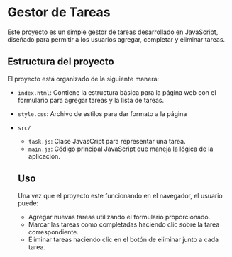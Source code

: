# Gestor de Tareas

Este proyecto es un simple gestor de tareas desarrollado en JavaScript,
diseñado para permitir a los usuarios agregar, completar y eliminar tareas.

## Estructura del proyecto
 
 El proyecto está organizado de la siguiente manera:
 - `index.html`: Contiene la estructura básica  para 
 la página web con el formulario para agregar tareas y la lista de tareas.
 - `style.css`: Archivo de estilos para dar formato a la página

 - `src/`
    - `task.js`: Clase JavasCript para representar una tarea.
    - `main.js`: Código principal JavaScript que maneja la lógica de la aplicación. 

    ## Uso

    Una vez que el proyecto este funcionando en el navegador, el usuario puede:
    - Agregar nuevas tareas utilizando el formulario proporcionado.
    - Marcar las tareas como completadas haciendo clic sobre la tarea correspondiente. 
    - Eliminar tareas haciendo clic en el botón de eliminar junto a cada tarea. 